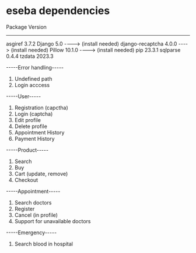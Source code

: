 # eseba dependencies
  Package          Version
  ---------------- -------
  asgiref          3.7.2
  Django           5.0    ----> (install needed)
  django-recaptcha 4.0.0  ----> (install needed)
  Pillow           10.1.0 ----> (install needed)
  pip              23.3.1
  sqlparse         0.4.4
  tzdata           2023.3


-----Error handling-----
  1. Undefined path
  2. Login acccess


-----User-----
  1.	Registration (capctha)
  2.	Login (captcha)
  3.	Edit profile
  4.	Delete profile
  5.	Appointment History
  6.	Payment History


-----Product-----
  1.	Search
  2.	Buy 
  3.	Cart (update, remove)
  4.	Checkout


-----Appointment-----
  1.	Search doctors
  2.	Register
  3.	Cancel (in profile)
  4.	Support for unavailable doctors

-----Emergency-----
  1. Search blood in hospital
